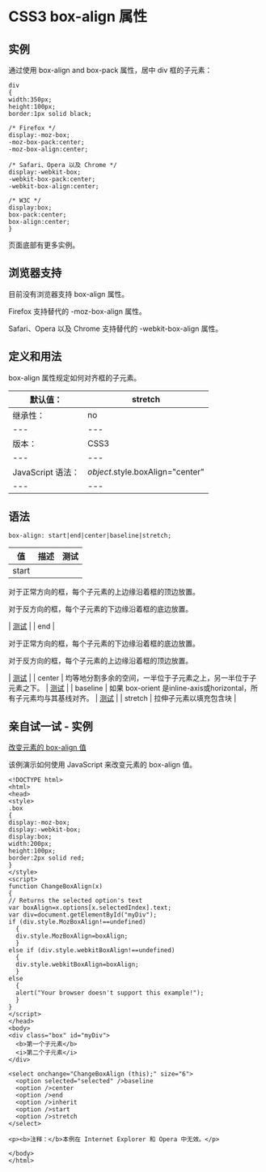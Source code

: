 # CSS3 box-align 属性



## 实例

通过使用 box-align and box-pack 属性，居中 div 框的子元素：

```
div
{
width:350px;
height:100px;
border:1px solid black;

/* Firefox */
display:-moz-box;
-moz-box-pack:center;
-moz-box-align:center;

/* Safari、Opera 以及 Chrome */
display:-webkit-box;
-webkit-box-pack:center;
-webkit-box-align:center;

/* W3C */
display:box;
box-pack:center;
box-align:center;
}

```

页面底部有更多实例。

## 浏览器支持

目前没有浏览器支持 box-align 属性。

Firefox 支持替代的 -moz-box-align 属性。

Safari、Opera 以及 Chrome 支持替代的 -webkit-box-align 属性。

## 定义和用法

box-align 属性规定如何对齐框的子元素。

| 默认值： | stretch |
| --- | --- |
| 继承性： | no |
| --- | --- |
| 版本： | CSS3 |
| --- | --- |
| JavaScript 语法： | _object_.style.boxAlign="center" |
| --- | --- |

## 语法

```
box-align: start|end|center|baseline|stretch;
```

| 值 | 描述 | 测试 |
| --- | --- | --- |
| start | 

对于正常方向的框，每个子元素的上边缘沿着框的顶边放置。

对于反方向的框，每个子元素的下边缘沿着框的底边放置。

 | [测试](/tiy/c.asp?f=css_box-align) |
| end | 

对于正常方向的框，每个子元素的下边缘沿着框的底边放置。

对于反方向的框，每个子元素的上边缘沿着框的顶边放置。

 | [测试](/tiy/c.asp?f=css_box-align&p=2) |
| center | 均等地分割多余的空间，一半位于子元素之上，另一半位于子元素之下。 | [测试](/tiy/c.asp?f=css_box-align&p=3) |
| baseline | 如果 box-orient 是inline-axis或horizontal，所有子元素均与其基线对齐。 | [测试](/tiy/c.asp?f=css_box-align&p=4) |
| stretch | 拉伸子元素以填充包含块 |

## 亲自试一试 - 实例

[改变元素的 box-align 值](/tiy/t.asp?f=css3_box-align_js)

该例演示如何使用 JavaScript 来改变元素的 box-align 值。

```
<!DOCTYPE html>
<html>
<head>
<style>
.box
{
display:-moz-box;
display:-webkit-box;
display:box;
width:200px;
height:100px;
border:2px solid red;
}
</style>
<script>
function ChangeBoxAlign(x)
{
// Returns the selected option's text
var boxAlign=x.options[x.selectedIndex].text;
var div=document.getElementById("myDiv");
if (div.style.MozBoxAlign!==undefined)
  {
  div.style.MozBoxAlign=boxAlign;
  }
else if (div.style.webkitBoxAlign!==undefined)
  {
  div.style.webkitBoxAlign=boxAlign;
  }
else
  {
  alert("Your browser doesn't support this example!");
  }
}
</script>
</head>
<body>
<div class="box" id="myDiv">
  <b>第一个子元素</b>
  <i>第二个子元素</i>
</div>

<select onchange="ChangeBoxAlign (this);" size="6">
  <option selected="selected" />baseline
  <option />center
  <option />end
  <option />inherit
  <option />start
  <option />stretch
</select>

<p><b>注释：</b>本例在 Internet Explorer 和 Opera 中无效。</p>

</body>
</html>

```



